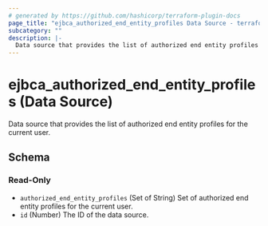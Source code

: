 ```yaml
---
# generated by https://github.com/hashicorp/terraform-plugin-docs
page_title: "ejbca_authorized_end_entity_profiles Data Source - terraform-provider-ejbca"
subcategory: ""
description: |-
  Data source that provides the list of authorized end entity profiles for the current user.
---
```


# ejbca_authorized_end_entity_profiles (Data Source)

Data source that provides the list of authorized end entity profiles for the current user.



<!-- schema generated by tfplugindocs -->
## Schema

### Read-Only

- `authorized_end_entity_profiles` (Set of String) Set of authorized end entity profiles for the current user.
- `id` (Number) The ID of the data source.


